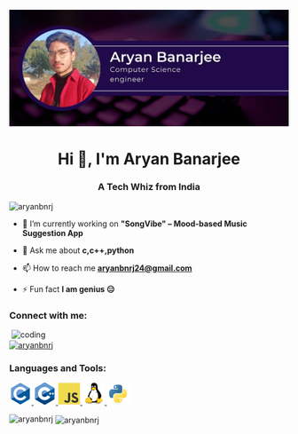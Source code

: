 ![logo](https://github.com/aryanbnrj/aryanbnrj/blob/main/Github.banner)
<h1 align="center">Hi 👋, I'm Aryan Banarjee</h1>
<h3 align="center">A Tech Whiz from India</h3>

<p align="left"> <img src="https://komarev.com/ghpvc/?username=aryanbnrj&label=Profile%20views&color=0e75b6&style=flat" alt="aryanbnrj" /> </p>

- 🔭 I’m currently working on **"SongVibe" – Mood-based Music Suggestion App**

- 💬 Ask me about **c,c++,python**

- 📫 How to reach me **aryanbnrj24@gmail.com**

- ⚡ Fun fact **I am genius 😑**

<h3 align="left">Connect with me:</h3>
<img align="right"alt="coding"width="500"src="https://user-images.githubusercontent.com/55389276/140866485-8fb1c876-9a8f-4d6a-98dc-08c4981eaf70.gif">
<p align="left">
<a href="https://linkedin.com/in/aryanbnrj" target="blank"><img align="center" src="https://raw.githubusercontent.com/rahuldkjain/github-profile-readme-generator/master/src/images/icons/Social/linked-in-alt.svg" alt="aryanbnrj" height="30" width="40" /></a>
</p>

<h3 align="left">Languages and Tools:</h3>
<p align="left"> <a href="https://www.cprogramming.com/" target="_blank" rel="noreferrer"> <img src="https://raw.githubusercontent.com/devicons/devicon/master/icons/c/c-original.svg" alt="c" width="40" height="40"/> </a> <a href="https://www.w3schools.com/cpp/" target="_blank" rel="noreferrer"> <img src="https://raw.githubusercontent.com/devicons/devicon/master/icons/cplusplus/cplusplus-original.svg" alt="cplusplus" width="40" height="40"/> </a>  <a href="https://developer.mozilla.org/en-US/docs/Web/JavaScript" target="_blank" rel="noreferrer"> <img src="https://raw.githubusercontent.com/devicons/devicon/master/icons/javascript/javascript-original.svg" alt="javascript" width="40" height="40"/> </a> <a href="https://www.linux.org/" target="_blank" rel="noreferrer"> <img src="https://raw.githubusercontent.com/devicons/devicon/master/icons/linux/linux-original.svg" alt="linux" width="40" height="40"/> </a> <a href="https://www.python.org" target="_blank" rel="noreferrer"> <img src="https://raw.githubusercontent.com/devicons/devicon/master/icons/python/python-original.svg" alt="python" width="40" height="40"/> </a> </p>

<p><img align="left" src="https://github-readme-stats.vercel.app/api/top-langs?username=aryanbnrj&show_icons=true&locale=en&layout=compact" alt="aryanbnrj" /></p>

<p>&nbsp;<img align="center" src="https://github-readme-stats.vercel.app/api?username=aryanbnrj&show_icons=true&locale=en" alt="aryanbnrj" /></p>

